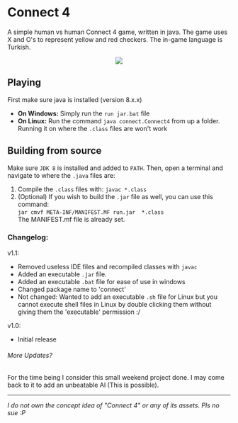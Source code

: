
# Connect 4
A simple human vs human Connect 4 game, written in java. The game uses X and O's to represent yellow and red checkers. The in-game language is Turkish.

 <p align="center">
  <img src="https://user-images.githubusercontent.com/14177706/112196587-3e78a900-8c1c-11eb-8866-c5d32211a0e3.png">
</p>

## Playing
First make sure java is installed (version 8.x.x)
- **On Windows:** Simply run the `run jar.bat` file
- **On Linux:** Run the command ```java connect.Connect4``` from up a folder. Running it on where the `.class` files are won't work

## Building from source
Make sure `JDK 8` is installed and added to `PATH`. Then, open a terminal and navigate to where the `.java` files are:

1. Compile the `.class` files with: ```javac *.class```  
2. (Optional) If you wish to build the `.jar` file as well, you can use this command:  
```jar cmvf META-INF/MANIFEST.MF run.jar  *.class```  
The MANIFEST.mf file is already set.


### Changelog:  
v1.1:
- Removed useless IDE files and recompiled classes with `javac`
- Added an executable `.jar` file.  
- Added an executable `.bat` file for ease of use in windows
- Changed package name to 'connect'
- Not changed: Wanted to add an executable `.sh` file for Linux but you cannot execute shell files in Linux by double clicking them without giving them the 'executable' permission :/

v1.0:  
- Initial release

###### More Updates?
For the time being I consider this small weekend project done. I may come back to it to add an unbeatable AI (This is possible).

---

*I do not own the concept idea of "Connect 4" or any of its assets. Pls no sue :P*
